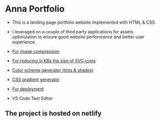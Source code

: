 # Anna Portfolio

- This is a landing page portfolio website implemented with HTML & CSS.

- I leveraged on a couple of third party applications for assets optimization to ensure good website performance and better user experience.

- <a href="https://squoosh.app/">For image compression</a>
- <a href="https://jakearchibald.github.io/svgomg/">For reducing in KBs the size of SVG icons</a>
- <a href="https://yeun.github.io/open-color/">Color scheme generator (tints & shades)</a>
- <a href="https://cssgradient.io/">CSS gradient generator</a>
- <a href="https://www.netlify.com/">For deployment</a>
- VS Code Text Editor

## The project is hosted on netlify

<a href="https://moanna.netlify.app/"></a>
